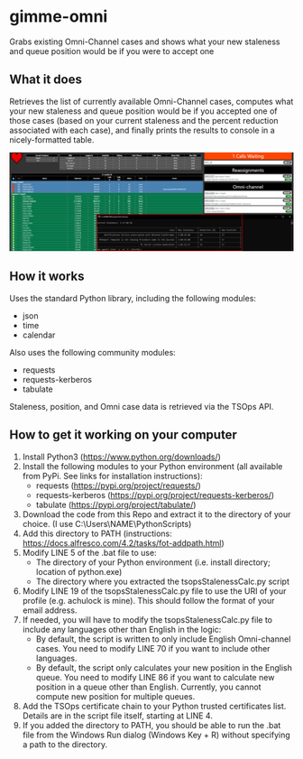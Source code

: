 # gimme-omni
Grabs existing Omni-Channel cases and shows what your new staleness and queue position would be if you were to accept one

## What it does
Retrieves the list of currently available Omni-Channel cases, computes what your new staleness and queue position would be if you accepted one of those cases (based on your current staleness and the percent reduction associated with each case), and finally prints the results to console in a nicely-formatted table.

<img src="https://github.com/chulock56/gimme-omni/blob/main/sampleImg.png"/>

## How it works
Uses the standard Python library, including the following modules:
- json
- time
- calendar

Also uses the following community modules:
- requests
- requests-kerberos
- tabulate

Staleness, position, and Omni case data is retrieved via the TSOps API.

## How to get it working on your computer
1. Install Python3 (https://www.python.org/downloads/)
2. Install the following modules to your Python environment (all available from PyPi. See links for installation instructions):
    * requests (https://pypi.org/project/requests/)
    * requests-kerberos (https://pypi.org/project/requests-kerberos/)
    * tabulate (https://pypi.org/project/tabulate/)
3. Download the code from this Repo and extract it to the directory of your choice. (I use C:\Users\NAME\PythonScripts\)
4. Add this directory to PATH (instructions: https://docs.alfresco.com/4.2/tasks/fot-addpath.html)
5. Modify LINE 5 of the .bat file to use:
    * The directory of your Python environment (i.e. install directory; location of python.exe)
    * The directory where you extracted the tsopsStalenessCalc.py script
6. Modify LINE 19 of the tsopsStalenessCalc.py file to use the URI of your profile (e.g. achulock is mine). This should follow the format of your email address.
7. If needed, you will have to modify the tsopsStalenessCalc.py file to include any languages other than English in the logic:
    * By default, the script is written to only include English Omni-channel cases. You need to modify LINE 70 if you want to include other languages.
    * By default, the script only calculates your new position in the English queue. You need to modify LINE 86 if you want to calculate new position in a queue other than English. Currently, you cannot compute new position for multiple queues.
9. Add the TSOps certificate chain to your Python trusted certificates list. Details are in the script file itself, starting at LINE 4.
10. If you added the directory to PATH, you should be able to run the .bat file from the Windows Run dialog (Windows Key + R) without specifying a path to the directory.
